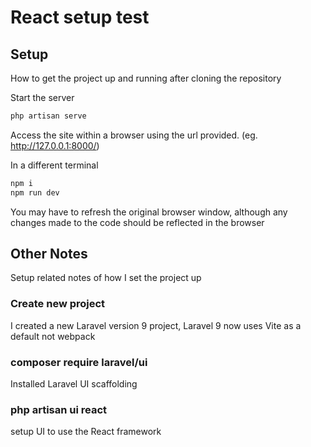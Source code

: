# React setup test

## Setup
How to get the project up and running after cloning the repository

Start the server
```bash
php artisan serve
```
Access the site within a browser using the url provided. (eg. http://127.0.0.1:8000/)


In a different terminal
```bash
npm i
npm run dev
```

You may have to refresh the original browser window, although any changes made to the code should be reflected in the browser 


## Other Notes

Setup related notes of how I set the project up

### Create new project
I created a new Laravel version 9 project, Laravel 9 now uses Vite as a default not webpack

### composer require laravel/ui
Installed Laravel UI scaffolding

### php artisan ui react
setup UI to use the React framework





